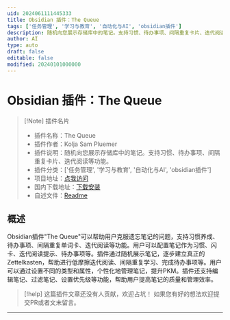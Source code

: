 ```yaml
---
uid: 2024061111445333
title: Obsidian 插件：The Queue
tags: ['任务管理', '学习与教育', '自动化与AI', 'obsidian插件']
description: 随机向您展示存储库中的笔记。支持习惯、待办事项、间隔重复卡片、迭代阅读等功能。
author: AI
type: auto
draft: false
editable: false
modified: 20240101000000
---
```


# Obsidian 插件：The Queue

> [!Note] 插件名片
> - 插件名称：The Queue
> - 插件作者：Kolja Sam Pluemer
> - 插件说明：随机向您展示存储库中的笔记。支持习惯、待办事项、间隔重复卡片、迭代阅读等功能。
> - 插件分类：['任务管理', '学习与教育', '自动化与AI', 'obsidian插件']
> - 项目地址：[点我访问](https://github.com/koljapluemer/obsidian-the-queue)
> - 国内下载地址：[下载安装](https://pkmer.cn/products/plugin/pluginMarket/?the-queue)
> - 自述文件：[Readme](https://ghproxy.net/https://raw.githubusercontent.com/koljapluemer/obsidian-the-queue/master/README.md)



## 概述

Obsidian插件"The Queue"可以帮助用户克服遗忘笔记的问题，支持习惯养成、待办事项、间隔重复单词卡、迭代阅读等功能。用户可以配置笔记作为习惯、闪卡、迭代阅读提示、待办事项等。插件通过随机展示笔记，逐步建立真正的Zettelkasten，帮助进行低摩擦迭代阅读、间隔重复学习、完成待办事项等。用户可以通过设置不同的类型和属性，个性化地管理笔记，提升PKM。插件还支持编辑笔记、过滤笔记、设置优先级等功能，帮助用户提高笔记的质量和管理效率。


> [!help] 
> 这篇插件文章还没有人贡献，欢迎占坑！
> 如果您有好的想法欢迎提交PR或者文末留言。
> 

---



